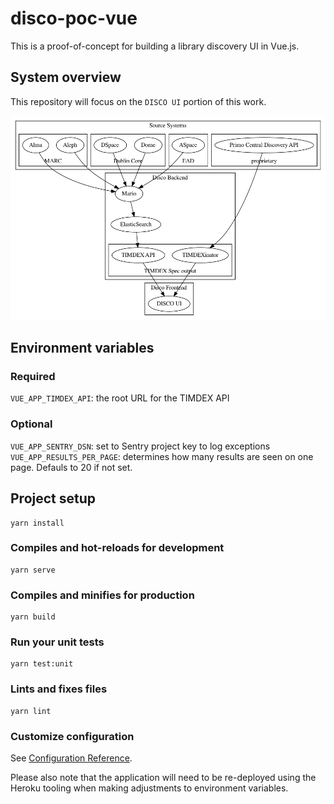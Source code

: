 # disco-poc-vue

This is a proof-of-concept for building a library discovery UI in Vue.js.

## System overview

This repository will focus on the `DISCO UI` portion of this work.

![alt text](docs/diagrams/system_overview.png "Discovery system overview")

## Environment variables

### Required

`VUE_APP_TIMDEX_API`: the root URL for the TIMDEX API

### Optional

`VUE_APP_SENTRY_DSN`: set to Sentry project key to log exceptions
`VUE_APP_RESULTS_PER_PAGE`: determines how many results are seen on one page. Defauls to 20 if not set.

## Project setup

```shell
yarn install
```

### Compiles and hot-reloads for development

```shell
yarn serve
```

### Compiles and minifies for production

```shell
yarn build
```

### Run your unit tests

```shell
yarn test:unit
```

### Lints and fixes files

```shell
yarn lint
```

### Customize configuration

See [Configuration Reference](https://cli.vuejs.org/config/).

Please also note that the application will need to be re-deployed using the
Heroku tooling when making adjustments to environment variables.
